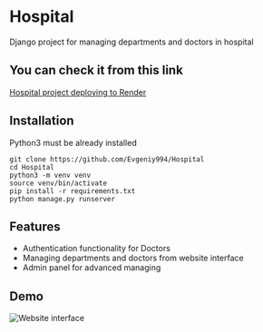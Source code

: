 # Hospital

Django project for managing departments and doctors in hospital

## You can check it from this link

[Hospital project deploying to Render](https://hospital-8g7h.onrender.com/)

## Installation

Python3 must be already installed

```shell
git clone https://github.com/Evgeniy994/Hospital
cd Hospital
python3 -m venv venv
source venv/bin/activate
pip install -r requirements.txt
python manage.py runserver
```

## Features

* Authentication functionality for Doctors
* Managing departments and doctors from website interface
* Admin panel for advanced managing

## Demo

![Website interface](demo.png)